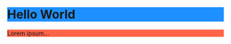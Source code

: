 <html>
<body>

 <h1 style="background-color:DodgerBlue;">Hello World</h1>
<p style="background-color:Tomato;">Lorem ipsum...</p> 

</body>
</html> 
